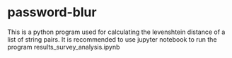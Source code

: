 # password-blur

This is a python program used for calculating the levenshtein distance of a list of string pairs. It is recommended to use jupyter notebook to run the program results_survey_analysis.ipynb

